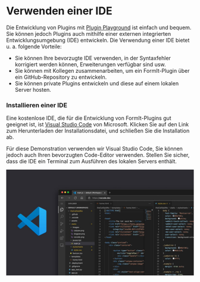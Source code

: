 # Verwenden einer IDE

Die Entwicklung von Plugins mit [Plugin Playground](../your-first-plugin/plugin-playground.md) ist einfach und bequem. Sie können jedoch Plugins auch mithilfe einer externen integrierten Entwicklungsumgebung (IDE) entwickeln. Die Verwendung einer IDE bietet u. a. folgende Vorteile:&#x20;

* Sie können Ihre bevorzugte IDE verwenden, in der Syntaxfehler korrigiert werden können, Erweiterungen verfügbar sind usw.
* Sie können mit Kollegen zusammenarbeiten, um ein FormIt-Plugin über ein GitHub-Repository zu entwickeln.
* Sie können private Plugins entwickeln und diese auf einem lokalen Server hosten.

### Installieren einer IDE

Eine kostenlose IDE, die für die Entwicklung von FormIt-Plugins gut geeignet ist, ist [Visual Studio Code](https://code.visualstudio.com/Download) von Microsoft. Klicken Sie auf den Link zum Herunterladen der Installationsdatei, und schließen Sie die Installation ab.

Für diese Demonstration verwenden wir Visual Studio Code, Sie können jedoch auch Ihren bevorzugten Code-Editor verwenden. Stellen Sie sicher, dass die IDE ein Terminal zum Ausführen des lokalen Servers enthält.

![Visual Studio-Code](../../../.gitbook/assets/FCJ3c67VkAAJfiV.jpg)
